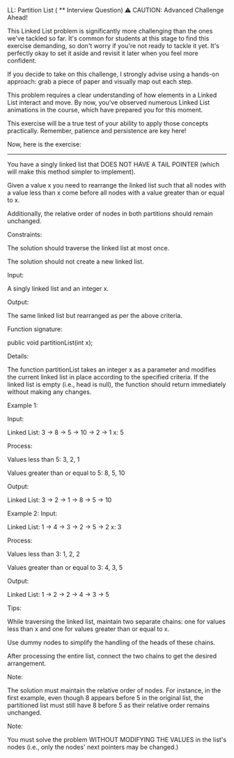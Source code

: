 LL: Partition List ( ** Interview Question)
⚠️ CAUTION: Advanced Challenge Ahead!

This Linked List problem is significantly more challenging than the ones we've tackled so far. It's common for students at this stage to find this exercise demanding, so don't worry if you're not ready to tackle it yet. It's perfectly okay to set it aside and revisit it later when you feel more confident.

If you decide to take on this challenge, I strongly advise using a hands-on approach: grab a piece of paper and visually map out each step.

This problem requires a clear understanding of how elements in a Linked List interact and move. By now, you've observed numerous Linked List animations in the course, which have prepared you for this moment.

This exercise will be a true test of your ability to apply those concepts practically. Remember, patience and persistence are key here!

Now, here is the exercise:

___________________________________



You have a singly linked list that DOES NOT HAVE A TAIL POINTER  (which will make this method simpler to implement).

Given a value x you need to rearrange the linked list such that all nodes with a value less than x come before all nodes with a value greater than or equal to x.

Additionally, the relative order of nodes in both partitions should remain unchanged.


Constraints:

The solution should traverse the linked list at most once.

The solution should not create a new linked list.


Input:

A singly linked list and an integer x.


Output:

The same linked list but rearranged as per the above criteria.


Function signature:

public void partitionList(int x);


Details:

The function partitionList takes an integer x as a parameter and modifies the current linked list in place according to the specified criteria. If the linked list is empty (i.e., head is null), the function should return immediately without making any changes.



Example 1:

Input:

Linked List: 3 -> 8 -> 5 -> 10 -> 2 -> 1 x: 5

Process:

Values less than 5: 3, 2, 1

Values greater than or equal to 5: 8, 5, 10

Output:

Linked List: 3 -> 2 -> 1 -> 8 -> 5 -> 10





Example 2:
Input:

Linked List: 1 -> 4 -> 3 -> 2 -> 5 -> 2 x: 3

Process:

Values less than 3: 1, 2, 2

Values greater than or equal to 3: 4, 3, 5

Output:

Linked List: 1 -> 2 -> 2 -> 4 -> 3 -> 5





Tips:

While traversing the linked list, maintain two separate chains: one for values less than x and one for values greater than or equal to x.

Use dummy nodes to simplify the handling of the heads of these chains.

After processing the entire list, connect the two chains to get the desired arrangement.



Note:

The solution must maintain the relative order of nodes. For instance, in the first example, even though 8 appears before 5 in the original list, the partitioned list must still have 8 before 5 as their relative order remains unchanged.

Note:

You must solve the problem WITHOUT MODIFYING THE VALUES in the list's nodes (i.e., only the nodes' next pointers may be changed.)